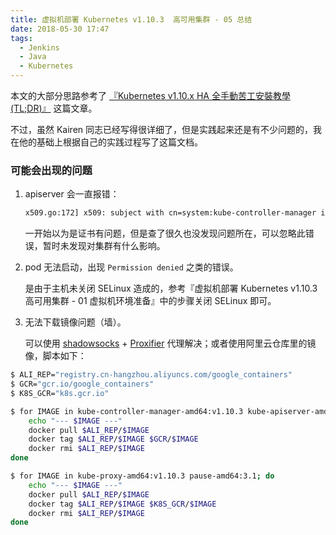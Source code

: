 ```yaml
---
title: 虚拟机部署 Kubernetes v1.10.3  高可用集群 - 05 总结
date: 2018-05-30 17:47
tags: 
  - Jenkins
  - Java
  - Kubernetes
---
```


本文的大部分思路参考了 [『Kubernetes v1.10.x HA 全手動苦工安裝教學(TL;DR)』](https://kairen.github.io/2018/04/05/kubernetes/deploy/manual-v1.10/) 这篇文章。

不过，虽然 Kairen 同志已经写得很详细了，但是实践起来还是有不少问题的，我在他的基础上根据自己的实践过程写了这篇文档。
<!-- more -->
### 可能会出现的问题

1. apiserver 会一直报错：

    ```bash
    x509.go:172] x509: subject with cn=system:kube-controller-manager is not in the allowed list: [aggregator]
    ```

    一开始以为是证书有问题，但是查了很久也没发现问题所在，可以忽略此错误，暂时未发现对集群有什么影响。

2. pod 无法启动，出现 `Permission denied` 之类的错误。

    是由于主机未关闭 SELinux 造成的，参考『虚拟机部署 Kubernetes v1.10.3  高可用集群 - 01 虚拟机环境准备』中的步骤关闭 SELinux 即可。

3. 无法下载镜像问题（墙）。

    可以使用 [shadowsocks](https://github.com/shadowsocks/shadowsocks-windows) + [Proxifier](http://www.proxifier.com/) 代理解决；或者使用阿里云仓库里的镜像，脚本如下：

```bash
$ ALI_REP="registry.cn-hangzhou.aliyuncs.com/google_containers"
$ GCR="gcr.io/google_containers"
$ K8S_GCR="k8s.gcr.io"

$ for IMAGE in kube-controller-manager-amd64:v1.10.3 kube-apiserver-amd64:v1.10.3 kube-scheduler-amd64:v1.10.3 etcd-amd64:3.1.13; do
    echo "--- $IMAGE ---"
    docker pull $ALI_REP/$IMAGE
    docker tag $ALI_REP/$IMAGE $GCR/$IMAGE
    docker rmi $ALI_REP/$IMAGE
done

$ for IMAGE in kube-proxy-amd64:v1.10.3 pause-amd64:3.1; do
    echo "--- $IMAGE ---"
    docker pull $ALI_REP/$IMAGE
    docker tag $ALI_REP/$IMAGE $K8S_GCR/$IMAGE
    docker rmi $ALI_REP/$IMAGE
done
```